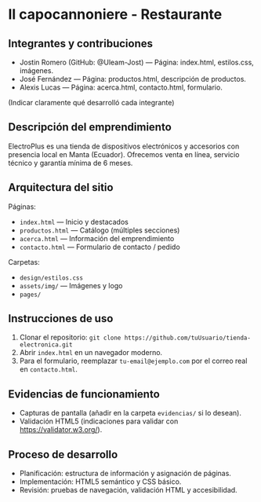 # Il capocannoniere - Restaurante

## Integrantes y contribuciones
- Jostin Romero (GitHub: @Uleam-Jost) — Página: index.html, estilos.css, imágenes.
- José Fernández — Página: productos.html, descripción de productos.
- Alexis Lucas — Página: acerca.html, contacto.html, formulario.

(Indicar claramente qué desarrolló cada integrante)

## Descripción del emprendimiento
ElectroPlus es una tienda de dispositivos electrónicos y accesorios con presencia local en Manta (Ecuador). Ofrecemos venta en línea, servicio técnico y garantía mínima de 6 meses.

## Arquitectura del sitio
Páginas:
- `index.html` — Inicio y destacados
- `productos.html` — Catálogo (múltiples secciones)
- `acerca.html` — Información del emprendimiento
- `contacto.html` — Formulario de contacto / pedido

Carpetas:
- `design/estilos.css`
- `assets/img/` — Imágenes y logo
- `pages/`

## Instrucciones de uso
1. Clonar el repositorio: `git clone https://github.com/tuUsuario/tienda-electronica.git`
2. Abrir `index.html` en un navegador moderno.
3. Para el formulario, reemplazar `tu-email@ejemplo.com` por el correo real en `contacto.html`.

## Evidencias de funcionamiento
- Capturas de pantalla (añadir en la carpeta `evidencias/` si lo desean).
- Validación HTML5 (indicaciones para validar con https://validator.w3.org/).

## Proceso de desarrollo
- Planificación: estructura de información y asignación de páginas.
- Implementación: HTML5 semántico y CSS básico.
- Revisión: pruebas de navegación, validación HTML y accesibilidad.




